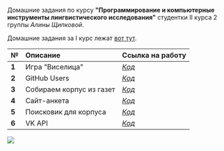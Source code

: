  Домашние задания по курсу **"Программирование и компьютерные инструменты лингвистического исследования"** студентки II курса 2 группы *Алины Щипковой*. 
 
 Домашние задания за I курс лежат [вот тут](https://github.com/schipkovalina/Programming).

**№**|**Описание**|**Ссылка на работу**
---|:---|:---
**1**|Игра "Виселица"|[*Код*](https://github.com/schipkovalina/Programming-2/tree/master/HW1)
**2**|GitHub Users|[*Код*](https://github.com/schipkovalina/Programming-2/tree/master/HW2)
**3**|Собираем корпус из газет|[*Код*](https://github.com/schipkovalina/Programming-2/tree/master/PROJECT1)
**4**|Сайт-анкета|[*Код*](https://github.com/schipkovalina/Programming-2/tree/master/PROJECT2)
**5**|Поисковик для корпуса|[*Код*](https://github.com/schipkovalina/Programming-2/tree/master/HW5)
**6**|VK API|[*Код*](https://github.com/schipkovalina/Programming-2/tree/master/HW6)


![](https://pp.userapi.com/c622928/v622928277/2843e/AZ84c-eV0d8.jpg)
